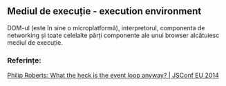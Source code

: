 ## Mediul de execuție - execution environment

DOM-ul (este în sine o microplatformă), interpretorul, componenta de networking și toate celelalte părți componente ale unui browser alcătuiesc mediul de execuție.




### Referințe:

[Philip Roberts: What the heck is the event loop anyway? | JSConf EU 2014 ](https://www.youtube.com/watch?v=8aGhZQkoFbQ "")
